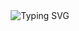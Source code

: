 <div align='center'>
  <img src="https://readme-typing-svg.herokuapp.com?font=Fira+Code&weight=100&duration=3500&pause=500&color=FFFFFF&center=true&vCenter=true&multiline=true&repeat=false&random=false&width=435&height=100&lines=Ol%C3%A1%2C+sou+Caio+Rodrigo;bem-vindo+ao+meu+perfil+do+GitHub!%F0%9F%98%B8" alt="Typing SVG">
</div>

<div>
  <img scr="https://media.tenor.com/r8qEfFn85EYAAAAi/cat-cats.gif">
</div>
<!--
**caiodrigo/caiodrigo** is a ✨ _special_ ✨ repository because its `README.md` (this file) appears on your GitHub profile.

Here are some ideas to get you started:

- 🔭 I’m currently working on ...
- 🌱 I’m currently learning ...
- 👯 I’m looking to collaborate on ...
- 🤔 I’m looking for help with ...
- 💬 Ask me about ...
- 📫 How to reach me: ...
- 😄 Pronouns: ...
- ⚡ Fun fact: ...
-->
